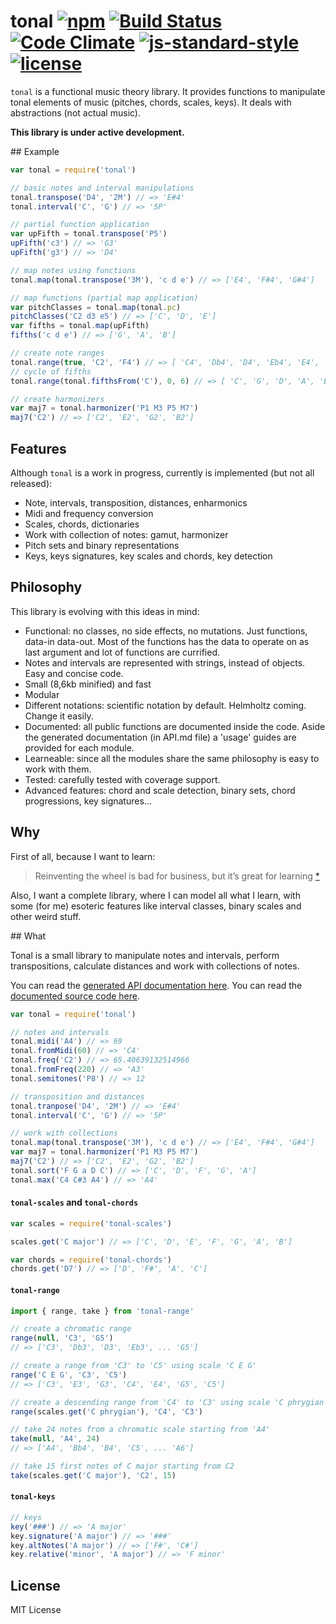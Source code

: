 # tonal [![npm](https://img.shields.io/npm/v/tonal.svg)](https://www.npmjs.com/package/tonal) [![Build Status](https://travis-ci.org/danigb/tonal.svg?branch=master)](https://travis-ci.org/danigb/tonal) [![Code Climate](https://codeclimate.com/github/danigb/tonal/badges/gpa.svg)](https://codeclimate.com/github/danigb/tonal) [![js-standard-style](https://img.shields.io/badge/code%20style-standard-brightgreen.svg?style=flat)](https://github.com/feross/standard) [![license](https://img.shields.io/npm/l/tonal.svg)](https://www.npmjs.com/package/tonal)

`tonal` is a functional music theory library. It provides functions to manipulate tonal elements of music (pitches, chords, scales, keys). It deals with abstractions (not actual music).

__This library is under active development.__

## Example

```js
var tonal = require('tonal')

// basic notes and interval manipulations
tonal.transpose('D4', '2M') // => 'E#4'
tonal.interval('C', 'G') // => '5P'

// partial function application
var upFifth = tonal.transpose('P5')
upFifth('c3') // => 'G3'
upFifth('g3') // => 'D4'

// map notes using functions
tonal.map(tonal.transpose('3M'), 'c d e') // => ['E4', 'F#4', 'G#4']

// map functions (partial map application)
var pitchClasses = tonal.map(tonal.pc)
pitchClasses('C2 d3 e5') // => ['C', 'D', 'E']
var fifths = tonal.map(upFifth)
fifths('c d e') // => ['G', 'A', 'B']

// create note ranges
tonal.range(true, 'C2', 'F4') // => [ 'C4', 'Db4', 'D4', 'Eb4', 'E4', 'F4' ]
// cycle of fifths
tonal.range(tonal.fifthsFrom('C'), 0, 6) // => [ 'C', 'G', 'D', 'A', 'E', 'B', 'F#' ]

// create harmonizers
var maj7 = tonal.harmonizer('P1 M3 P5 M7')
maj7('C2') // => ['C2', 'E2', 'G2', 'B2']
```

## Features

Although `tonal` is a work in progress, currently is implemented (but not all released):

- Note, intervals, transposition, distances, enharmonics
- Midi and frequency conversion
- Scales, chords, dictionaries
- Work with collection of notes: gamut, harmonizer
- Pitch sets and binary representations
- Keys, keys signatures, key scales and chords, key detection

## Philosophy

This library is evolving with this ideas in mind:

- Functional: no classes, no side effects, no mutations. Just functions, data-in data-out. Most of the functions has the data to operate on as last argument and lot of functions are currified.
- Notes and intervals are represented with strings, instead of objects. Easy and concise code.
- Small (8,6kb minified) and fast
- Modular
- Different notations: scientific notation by default. Helmholtz coming. Change it easily.
- Documented: all public functions are documented inside the code. Aside the generated documentation (in API.md file) a 'usage' guides are provided for each module.
- Learneable: since all the modules share the same philosophy is easy to work with them.
- Tested: carefully tested with coverage support.
- Advanced features: chord and scale detection, binary sets, chord progressions, key signatures...

## Why

First of all, because I want to learn:

> Reinventing the wheel is bad for business, but it’s great for learning
[*](http://philipwalton.com/articles/how-to-become-a-great-front-end-engineer)

Also, I want a complete library, where I can model all what I learn, with some (for me) esoteric features like interval classes, binary scales and other weird stuff.

## What

Tonal is a small library to manipulate notes and intervals, perform transpositions, calculate distances and work with collections of notes.

You can read the [generated API documentation here](https://github.com/danigb/tonal/blob/tonal2/docs/API.md). You can read the [documented source code here](https://cdn.rawgit.com/danigb/tonal/tonal2/docs/tonal.html).

```js
var tonal = require('tonal')

// notes and intervals
tonal.midi('A4') // => 69
tonal.fromMidi(60) // => 'C4'
tonal.freq('C2') // => 65.40639132514966
tonal.fromFreq(220) // => 'A3'
tonal.semitones('P8') // => 12

// transposition and distances
tonal.tranpose('D4', '2M') // => 'E#4'
tonal.interval('C', 'G') // => '5P'

// work with collections
tonal.map(tonal.transpose('3M'), 'c d e') // => ['E4', 'F#4', 'G#4']
var maj7 = tonal.harmonizer('P1 M3 P5 M7')
maj7('C2') // => ['C2', 'E2', 'G2', 'B2']
tonal.sort('F G a D C') // => ['C', 'D', 'F', 'G', 'A']
tonal.max('C4 C#3 A4') // => 'A4'
```

#### `tonal-scales` and `tonal-chords`

```js
var scales = require('tonal-scales')

scales.get('C major') // => ['C', 'D', 'E', 'F', 'G', 'A', 'B']

var chords = require('tonal-chords')
chords.get('D7') // => ['D', 'F#', 'A', 'C']
```


#### `tonal-range`

```js
import { range, take } from 'tonal-range'

// create a chromatic range
range(null, 'C3', 'G5')
// => ['C3', 'Db3', 'D3', 'Eb3', ... 'G5']

// create a range from 'C3' to 'C5' using scale 'C E G'
range('C E G', 'C3', 'C5')
// => ['C3', 'E3', 'G3', 'C4', 'E4', 'G5', 'C5']

// create a descending range from 'C4' to 'C3' using scale 'C phrygian'
range(scales.get('C phrygian'), 'C4', 'C3')

// take 24 notes from a chromatic scale starting from 'A4'
take(null, 'A4', 24)
// => ['A4', 'Bb4', 'B4', 'C5', ... 'A6']

// take 15 first notes of C major starting from C2
take(scales.get('C major'), 'C2', 15)
```

#### `tonal-keys`

```js
// keys
key('###') // => 'A major'
key.signature('A major') // => '###'
key.altNotes('A major') // => ['F#', 'C#']
key.relative('minor', 'A major') // => 'F minor'
```


## License

MIT License
